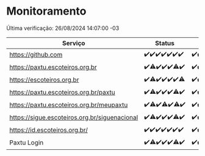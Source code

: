 # Monitoramento

Última verificação: 26/08/2024 14:07:00 -03

|Serviço|Status|Últimas 24h|
|---|---|---|
|https://github.com|<span title="2024-08-19: OK=23">✔️</span><span title="2024-08-20: OK=24">✔️</span><span title="2024-08-21: OK=24">✔️</span><span title="2024-08-22: OK=23">✔️</span><span title="2024-08-23: OK=24">✔️</span><span title="2024-08-24: OK=24">✔️</span><span title="2024-08-25: OK=16">✔️</span>|<span title="25/08/2024 14:08:00 -03 : 200">✔️</span><span title="25/08/2024 15:08:00 -03 : 200">✔️</span><span title="25/08/2024 16:06:00 -03 : 200">✔️</span><span title="25/08/2024 17:08:00 -03 : 200">✔️</span><span title="25/08/2024 18:05:00 -03 : 200">✔️</span><span title="25/08/2024 19:06:00 -03 : 200">✔️</span><span title="25/08/2024 20:07:00 -03 : 200">✔️</span><span title="25/08/2024 21:36:00 -03 : 200">✔️</span><span title="25/08/2024 23:00:00 -03 : 200">✔️</span><span title="26/08/2024 00:10:00 -03 : 200">✔️</span><span title="26/08/2024 01:09:00 -03 : 200">✔️</span><span title="26/08/2024 02:08:00 -03 : 200">✔️</span><span title="26/08/2024 03:11:00 -03 : 200">✔️</span><span title="26/08/2024 04:08:00 -03 : 200">✔️</span><span title="26/08/2024 05:11:00 -03 : 200">✔️</span><span title="26/08/2024 06:08:00 -03 : 200">✔️</span><span title="26/08/2024 07:09:00 -03 : 200">✔️</span><span title="26/08/2024 08:07:00 -03 : 200">✔️</span><span title="26/08/2024 09:13:00 -03 : 200">✔️</span><span title="26/08/2024 10:14:00 -03 : 200">✔️</span><span title="26/08/2024 11:07:00 -03 : 200">✔️</span><span title="26/08/2024 12:07:00 -03 : 200">✔️</span><span title="26/08/2024 13:09:00 -03 : 200">✔️</span><span title="26/08/2024 14:07:00 -03 : 200">✔️</span>|
|https://paxtu.escoteiros.org.br|<span title="2024-08-19: OK=23">✔️</span><span title="2024-08-20: OK=23, Falhas=1">⚠️</span><span title="2024-08-21: OK=24">✔️</span><span title="2024-08-22: OK=23">✔️</span><span title="2024-08-23: OK=24">✔️</span><span title="2024-08-24: OK=23, Falhas=1">⚠️</span><span title="2024-08-25: OK=16">✔️</span>|<span title="25/08/2024 14:08:00 -03 : 200">✔️</span><span title="25/08/2024 15:08:00 -03 : 200">✔️</span><span title="25/08/2024 16:06:00 -03 : 200">✔️</span><span title="25/08/2024 17:08:00 -03 : 200">✔️</span><span title="25/08/2024 18:05:00 -03 : 200">✔️</span><span title="25/08/2024 19:06:00 -03 : 200">✔️</span><span title="25/08/2024 20:07:00 -03 : 200">✔️</span><span title="25/08/2024 21:36:00 -03 : 200">✔️</span><span title="25/08/2024 23:00:00 -03 : 200">✔️</span><span title="26/08/2024 00:10:00 -03 : 200">✔️</span><span title="26/08/2024 01:09:00 -03 : 200">✔️</span><span title="26/08/2024 02:08:00 -03 : 200">✔️</span><span title="26/08/2024 03:11:00 -03 : 200">✔️</span><span title="26/08/2024 04:08:00 -03 : 200">✔️</span><span title="26/08/2024 05:11:00 -03 : 200">✔️</span><span title="26/08/2024 06:08:00 -03 : 200">✔️</span><span title="26/08/2024 07:09:00 -03 : 200">✔️</span><span title="26/08/2024 08:07:00 -03 : 200">✔️</span><span title="26/08/2024 09:13:00 -03 : 200">✔️</span><span title="26/08/2024 10:14:00 -03 : 200">✔️</span><span title="26/08/2024 11:07:00 -03 : 0">❌</span><span title="26/08/2024 12:07:00 -03 : 0">❌</span><span title="26/08/2024 13:09:00 -03 : 200">✔️</span><span title="26/08/2024 14:07:00 -03 : 200">✔️</span>|
|https://escoteiros.org.br|<span title="2024-08-19: OK=23">✔️</span><span title="2024-08-20: OK=23, Falhas=1">⚠️</span><span title="2024-08-21: OK=24">✔️</span><span title="2024-08-22: OK=23">✔️</span><span title="2024-08-23: OK=24">✔️</span><span title="2024-08-24: OK=24">✔️</span><span title="2024-08-25: OK=15, Falhas=1">⚠️</span>|<span title="25/08/2024 14:08:00 -03 : 200">✔️</span><span title="25/08/2024 15:08:00 -03 : 200">✔️</span><span title="25/08/2024 16:06:00 -03 : 200">✔️</span><span title="25/08/2024 17:08:00 -03 : 200">✔️</span><span title="25/08/2024 18:05:00 -03 : 200">✔️</span><span title="25/08/2024 19:06:00 -03 : 200">✔️</span><span title="25/08/2024 20:07:00 -03 : 200">✔️</span><span title="25/08/2024 21:36:00 -03 : 200">✔️</span><span title="25/08/2024 23:00:00 -03 : 200">✔️</span><span title="26/08/2024 00:10:00 -03 : 200">✔️</span><span title="26/08/2024 01:09:00 -03 : 200">✔️</span><span title="26/08/2024 02:08:00 -03 : 200">✔️</span><span title="26/08/2024 03:11:00 -03 : 200">✔️</span><span title="26/08/2024 04:08:00 -03 : 200">✔️</span><span title="26/08/2024 05:11:00 -03 : 200">✔️</span><span title="26/08/2024 06:08:00 -03 : 200">✔️</span><span title="26/08/2024 07:09:00 -03 : 200">✔️</span><span title="26/08/2024 08:07:00 -03 : 200">✔️</span><span title="26/08/2024 09:13:00 -03 : 200">✔️</span><span title="26/08/2024 10:14:00 -03 : 200">✔️</span><span title="26/08/2024 11:08:00 -03 : 200">✔️</span><span title="26/08/2024 12:07:00 -03 : 200">✔️</span><span title="26/08/2024 13:09:00 -03 : 200">✔️</span><span title="26/08/2024 14:07:00 -03 : 200">✔️</span>|
|https://paxtu.escoteiros.org.br/paxtu|<span title="2024-08-19: OK=23">✔️</span><span title="2024-08-20: OK=23, Falhas=1">⚠️</span><span title="2024-08-21: OK=24">✔️</span><span title="2024-08-22: OK=23">✔️</span><span title="2024-08-23: OK=24">✔️</span><span title="2024-08-24: OK=23, Falhas=1">⚠️</span><span title="2024-08-25: OK=16">✔️</span>|<span title="25/08/2024 14:08:00 -03 : 200">✔️</span><span title="25/08/2024 15:08:00 -03 : 200">✔️</span><span title="25/08/2024 16:06:00 -03 : 200">✔️</span><span title="25/08/2024 17:08:00 -03 : 200">✔️</span><span title="25/08/2024 18:05:00 -03 : 200">✔️</span><span title="25/08/2024 19:06:00 -03 : 200">✔️</span><span title="25/08/2024 20:07:00 -03 : 200">✔️</span><span title="25/08/2024 21:36:00 -03 : 200">✔️</span><span title="25/08/2024 23:00:00 -03 : 200">✔️</span><span title="26/08/2024 00:10:00 -03 : 200">✔️</span><span title="26/08/2024 01:09:00 -03 : 200">✔️</span><span title="26/08/2024 02:08:00 -03 : 200">✔️</span><span title="26/08/2024 03:11:00 -03 : 200">✔️</span><span title="26/08/2024 04:08:00 -03 : 200">✔️</span><span title="26/08/2024 05:11:00 -03 : 200">✔️</span><span title="26/08/2024 06:08:00 -03 : 200">✔️</span><span title="26/08/2024 07:09:00 -03 : 200">✔️</span><span title="26/08/2024 08:07:00 -03 : 200">✔️</span><span title="26/08/2024 09:13:00 -03 : 200">✔️</span><span title="26/08/2024 10:14:00 -03 : 200">✔️</span><span title="26/08/2024 11:08:00 -03 : 200">✔️</span><span title="26/08/2024 12:07:00 -03 : 200">✔️</span><span title="26/08/2024 13:09:00 -03 : 200">✔️</span><span title="26/08/2024 14:07:00 -03 : 200">✔️</span>|
|https://paxtu.escoteiros.org.br/meupaxtu|<span title="2024-08-19: OK=23">✔️</span><span title="2024-08-20: OK=23, Falhas=1">⚠️</span><span title="2024-08-21: OK=24">✔️</span><span title="2024-08-22: OK=22, Falhas=1">⚠️</span><span title="2024-08-23: OK=24">✔️</span><span title="2024-08-24: OK=23, Falhas=1">⚠️</span><span title="2024-08-25: OK=16">✔️</span>|<span title="25/08/2024 14:08:00 -03 : 200">✔️</span><span title="25/08/2024 15:08:00 -03 : 200">✔️</span><span title="25/08/2024 16:06:00 -03 : 200">✔️</span><span title="25/08/2024 17:08:00 -03 : 200">✔️</span><span title="25/08/2024 18:05:00 -03 : 200">✔️</span><span title="25/08/2024 19:06:00 -03 : 200">✔️</span><span title="25/08/2024 20:07:00 -03 : 200">✔️</span><span title="25/08/2024 21:36:00 -03 : 200">✔️</span><span title="25/08/2024 23:00:00 -03 : 200">✔️</span><span title="26/08/2024 00:10:00 -03 : 200">✔️</span><span title="26/08/2024 01:09:00 -03 : 200">✔️</span><span title="26/08/2024 02:08:00 -03 : 200">✔️</span><span title="26/08/2024 03:11:00 -03 : 200">✔️</span><span title="26/08/2024 04:08:00 -03 : 200">✔️</span><span title="26/08/2024 05:11:00 -03 : 200">✔️</span><span title="26/08/2024 06:08:00 -03 : 200">✔️</span><span title="26/08/2024 07:09:00 -03 : 200">✔️</span><span title="26/08/2024 08:07:00 -03 : 200">✔️</span><span title="26/08/2024 09:13:00 -03 : 200">✔️</span><span title="26/08/2024 10:14:00 -03 : 200">✔️</span><span title="26/08/2024 11:08:00 -03 : 200">✔️</span><span title="26/08/2024 12:07:00 -03 : 200">✔️</span><span title="26/08/2024 13:09:00 -03 : 200">✔️</span><span title="26/08/2024 14:07:00 -03 : 200">✔️</span>|
|https://sigue.escoteiros.org.br/siguenacional|<span title="2024-08-19: OK=23">✔️</span><span title="2024-08-20: OK=23, Falhas=1">⚠️</span><span title="2024-08-21: OK=24">✔️</span><span title="2024-08-22: OK=23">✔️</span><span title="2024-08-23: OK=24">✔️</span><span title="2024-08-24: OK=23, Falhas=1">⚠️</span><span title="2024-08-25: OK=16">✔️</span>|<span title="25/08/2024 14:08:00 -03 : 200">✔️</span><span title="25/08/2024 15:08:00 -03 : 200">✔️</span><span title="25/08/2024 16:06:00 -03 : 200">✔️</span><span title="25/08/2024 17:08:00 -03 : 200">✔️</span><span title="25/08/2024 18:05:00 -03 : 200">✔️</span><span title="25/08/2024 19:06:00 -03 : 200">✔️</span><span title="25/08/2024 20:07:00 -03 : 200">✔️</span><span title="25/08/2024 21:36:00 -03 : 200">✔️</span><span title="25/08/2024 23:00:00 -03 : 200">✔️</span><span title="26/08/2024 00:10:00 -03 : 200">✔️</span><span title="26/08/2024 01:09:00 -03 : 200">✔️</span><span title="26/08/2024 02:08:00 -03 : 200">✔️</span><span title="26/08/2024 03:11:00 -03 : 200">✔️</span><span title="26/08/2024 04:08:00 -03 : 200">✔️</span><span title="26/08/2024 05:11:00 -03 : 200">✔️</span><span title="26/08/2024 06:08:00 -03 : 200">✔️</span><span title="26/08/2024 07:09:00 -03 : 200">✔️</span><span title="26/08/2024 08:07:00 -03 : 200">✔️</span><span title="26/08/2024 09:13:00 -03 : 200">✔️</span><span title="26/08/2024 10:14:00 -03 : 200">✔️</span><span title="26/08/2024 11:08:00 -03 : 0">❌</span><span title="26/08/2024 12:07:00 -03 : 0">❌</span><span title="26/08/2024 13:09:00 -03 : 200">✔️</span><span title="26/08/2024 14:07:00 -03 : 200">✔️</span>|
|https://id.escoteiros.org.br/|<span title="2024-08-19: OK=23">✔️</span><span title="2024-08-20: OK=24">✔️</span><span title="2024-08-21: OK=24">✔️</span><span title="2024-08-22: OK=23">✔️</span><span title="2024-08-23: OK=24">✔️</span><span title="2024-08-24: OK=24">✔️</span><span title="2024-08-25: OK=16">✔️</span>|<span title="25/08/2024 14:08:00 -03 : 200">✔️</span><span title="25/08/2024 15:08:00 -03 : 200">✔️</span><span title="25/08/2024 16:06:00 -03 : 200">✔️</span><span title="25/08/2024 17:08:00 -03 : 200">✔️</span><span title="25/08/2024 18:05:00 -03 : 200">✔️</span><span title="25/08/2024 19:06:00 -03 : 200">✔️</span><span title="25/08/2024 20:07:00 -03 : 200">✔️</span><span title="25/08/2024 21:36:00 -03 : 200">✔️</span><span title="25/08/2024 23:00:00 -03 : 200">✔️</span><span title="26/08/2024 00:10:00 -03 : 200">✔️</span><span title="26/08/2024 01:09:00 -03 : 200">✔️</span><span title="26/08/2024 02:08:00 -03 : 200">✔️</span><span title="26/08/2024 03:11:00 -03 : 200">✔️</span><span title="26/08/2024 04:08:00 -03 : 200">✔️</span><span title="26/08/2024 05:11:00 -03 : 200">✔️</span><span title="26/08/2024 06:08:00 -03 : 200">✔️</span><span title="26/08/2024 07:09:00 -03 : 200">✔️</span><span title="26/08/2024 08:07:00 -03 : 200">✔️</span><span title="26/08/2024 09:13:00 -03 : 200">✔️</span><span title="26/08/2024 10:14:00 -03 : 200">✔️</span><span title="26/08/2024 11:08:00 -03 : 200">✔️</span><span title="26/08/2024 12:07:00 -03 : 200">✔️</span><span title="26/08/2024 13:09:00 -03 : 200">✔️</span><span title="26/08/2024 14:07:00 -03 : 200">✔️</span>|
|Paxtu Login|<span title="2024-08-19: OK=23">✔️</span><span title="2024-08-20: OK=23, Falhas=1">⚠️</span><span title="2024-08-21: OK=24">✔️</span><span title="2024-08-22: OK=23">✔️</span><span title="2024-08-23: OK=24">✔️</span><span title="2024-08-24: OK=23, Falhas=1">⚠️</span><span title="2024-08-25: OK=16">✔️</span>|<span title="25/08/2024 14:08:00 -03 : 200">✔️</span><span title="25/08/2024 15:08:00 -03 : 200">✔️</span><span title="25/08/2024 16:06:00 -03 : 200">✔️</span><span title="25/08/2024 17:08:00 -03 : 200">✔️</span><span title="25/08/2024 18:05:00 -03 : 200">✔️</span><span title="25/08/2024 19:06:00 -03 : 200">✔️</span><span title="25/08/2024 20:07:00 -03 : 200">✔️</span><span title="25/08/2024 21:36:00 -03 : 200">✔️</span><span title="25/08/2024 23:00:00 -03 : 200">✔️</span><span title="26/08/2024 00:10:00 -03 : 200">✔️</span><span title="26/08/2024 01:09:00 -03 : 200">✔️</span><span title="26/08/2024 02:08:00 -03 : 200">✔️</span><span title="26/08/2024 03:11:00 -03 : 200">✔️</span><span title="26/08/2024 04:08:00 -03 : 200">✔️</span><span title="26/08/2024 05:11:00 -03 : 200">✔️</span><span title="26/08/2024 06:08:00 -03 : 200">✔️</span><span title="26/08/2024 07:09:00 -03 : 200">✔️</span><span title="26/08/2024 08:07:00 -03 : 200">✔️</span><span title="26/08/2024 09:13:00 -03 : 200">✔️</span><span title="26/08/2024 10:14:00 -03 : 200">✔️</span><span title="26/08/2024 11:08:00 -03 : 200">✔️</span><span title="26/08/2024 12:07:00 -03 : 200">✔️</span><span title="26/08/2024 13:09:00 -03 : 200">✔️</span><span title="26/08/2024 14:07:00 -03 : 200">✔️</span>|
